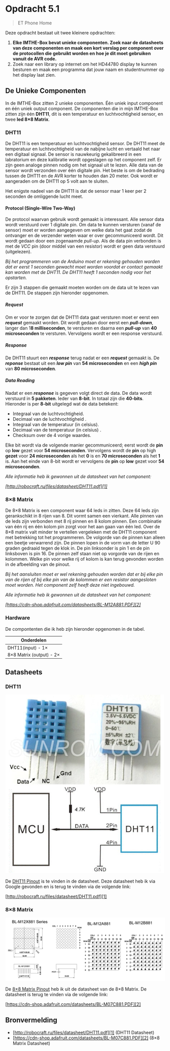 # Opdracht 5.1

> ET Phone Home

Deze opdracht bestaat uit twee kleinere opdrachten:

1. **Elke IMTHE-Box bevat unieke componenten. Zoek naar de datasheets van deze componenten en maak een kort verslag per component over de protocollen die gebruikt worden en hoe je dit moet gebruiken vanuit de AVR code.**
2. Zoek naar een library op internet om het HD44780 display te kunnen besturen en maak een programma dat jouw naam en studentnummer op het display laat zien.

## De Unieke Componenten

In de IMTHE-Box zitten 2 unieke componenten. Één uniek input component en één uniek output component. De componenten die in mijn IMTHE-Box zitten zijn één **DHT11**, dit is een temperatuur en luchtvochtigheid sensor, en twee **led 8×8 Matrix**.

### DHT11

De DHT11 is een temperatuur en luchtvochtigheid sensor. De DHT11 meet de  temperatuur en luchtvochtigheid van de nabijne lucht en vertaald het naar een digitaal signaal. De sensor is nauwkeurig gekalibreerd in een labratorium en deze kalibratie wordt opgeslagen op het component zelf. Er zijn geen analoge pinnen nodig om het signaal uit te lezen. Alle data van de sensor wordt verzonden over één digitale pin. Het beste is om de bedrading tussen de DHT11 en de AVR korter te houden dan 20 meter. Ook wordt er aangeraden om de DHT11 op 5 volt aan te sluiten.

Het enigste nadeel van de DHT11 is dat de sensor maar 1 keer per 2 seconden de omliggende lucht meet.

#### Protocol (Single-Wire Two-Way)

De protocol waarvan gebruik wordt gemaakt is interessant. Alle sensor data wordt verstuurd over 1 digitale pin. Om data te kunnen versturen (vanaf de sensor) moet er worden aangegeven om welke data het gaat zodat de ontvanger en de verzender weten waar er over gecommuniceerd wordt. Dit wordt gedaan door een zogenaamde *pull-up*. Als de data pin verbonden is met de *VCC* pin (door middel van een resistor) wordt er geen data verstuurd (uitgelezen).

*Bij het programmeren van de Arduino moet er rekening gehouden worden dat er eerst 1 seconden gewacht moet worden voordat er contact gemaakt kan worden met de DHT11. De DHT11 heeft 1 seconden nodig voor het opstarten.*

Er zijn 3 stappen die gemaakt moeten worden om de data uit te lezen van de DHT11. De stappen zijn hieronder opgenomen.

##### Request

Om er voor te zorgen dat de DHT11 data gaat versturen moet er eerst een ***request*** gemaakt worden. Dit wordt gedaan door eerst een ***pull-down***, langer dan 1**8 milliseconden**, te versturen en daarna een ***pull-up*** van **40 microseconden** te versturen. Vervolgens wordt er een response verstuurd.

##### Response

De DHT11 stuurt een ***response*** terug nadat er een ***request*** gemaakt is. De ***reponse*** bestaat uit een ***low pin*** van **54 microseconden** en een ***high pin*** van **80 microseconden**.

##### Data Reading

Nadat er een ***response*** is gegeven volgt direct de data. De data wordt verstuurd in **5 pakketen**. Ieder van **8-bit**. In totaal zijn die **40-bits**. Hieronder is per **8-bit** uitgelegd wat de data betekent:

- Integraal van de luchtvochtigheid.
- Decimaal van de luchtvochtigheid .
- Integraal van de temperatuur (in celsius).
- Decimaal van de temperatuur (in celsius) .
- Checksum over de 4 vorige waardes.

Elke bit wordt via de volgende manier gecommuniceerd; eerst wordt de **pin** op **low** gezet voor **54 microseconden**. Vervolgens wordt de **pin** op high **gezet** voor **24 microseconden** als het **0** is en **70 microseconden** als het **1** is. Aan het einde van 8-bit wordt er vervolgens de **pin** op **low** gezet voor **54 microseconden**.

*Alle informatie heb ik gewonnen uit de datasheet van het component:*

*[http://robocraft.ru/files/datasheet/DHT11.pdf][1]*

### 8×8 Matrix

De 8×8 Matrix is een component waar 64 leds in zitten. Deze 64 leds zijn gerankschikt in 8 rijen van 8. Dit vormt samen een vierkant. Alle pinnen van de leds zijn verbonden met 8 rij pinnen en 8 kolom pinnen. Een combinatie van één rij en één kolom pin zorgt voor het aan gaan van één led. Over de 8×8 matrix valt minder te vertellen vergeleken met de DHT11 component met betrekking tot het programmeren. De volgorde van de pinnen kan alleen een beetje verwarrend zijn. De pinnen lopen in de vorm van de letter U 90 graden gedraaid tegen de klok in. De pin linksonder is pin 1 en de pin linksboven is pin 16. De pinnen zelf staan niet op vorgorde van de rijen en kolommen. Welke pin voor welke rij of kolom is kan terug gevonden worden in de afbeelding van de pinout.

*Bij het aansluiten moet er wel rekening gehouden worden dat er bij elke pin van de rijen of bij elke pin van de kolommen er een resistor aangesloten moet worden. Het component zelf heeft deze niet ingebouwd.*

*Alle informatie heb ik gewonnen uit de datasheet van het component:*

*[https://cdn-shop.adafruit.com/datasheets/BL-M12A881.PDF][2]*

### Hardware

De compontenten die ik heb zijn hieronder opgenomen in de tabel.

| Onderdelen               |
| ------------------------ |
| DHT11(input) - 1×        |
| 8×8 Matrix (output) - 2× |

## Datasheets

### DHT11

![DHT11 Pinout](https://raw.githubusercontent.com/maartenpaauw/IMTHE1/master/O5_1/assets/data_sheets/dht11.png)

De [DHT11 Pinout](https://raw.githubusercontent.com/maartenpaauw/IMTHE1/master/O5_1/assets/data_sheets/dht11.png) is te vinden in de datasheet. Deze datasheet heb ik via Google gevonden en is terug te vinden via de volgende link:

[http://robocraft.ru/files/datasheet/DHT11.pdf][1]

### 8×8 Matrix

![8×8 Matrix Pinout](https://raw.githubusercontent.com/maartenpaauw/IMTHE1/master/O5_1/assets/data_sheets/8x8_matrix.png)

De [8×8 Matrix Pinout](https://raw.githubusercontent.com/maartenpaauw/IMTHE1/master/O5_1/assets/data_sheets/8x8_matrix.png) heb ik uit de datasheet van de 8×8 Matrix. De datasheet is terug te vinden via de volgende link:

[https://cdn-shop.adafruit.com/datasheets/BL-M07C881.PDF][2]

## Bronvermelding

* [http://robocraft.ru/files/datasheet/DHT11.pdf][1] (DHT11 Datasheet)
* [https://cdn-shop.adafruit.com/datasheets/BL-M07C881.PDF][2] (8×8 Matrix Datasheet)

[1]: http://robocraft.ru/files/datasheet/DHT11.pdf "DHT11 Datasheet"
[2]: https://cdn-shop.adafruit.com/datasheets/BL-M07C881.PDF "8×8 Matrix Datasheet"
